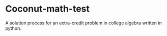 # Coconut-math-test
A solution process for an extra-credit problem in college algebra written in python.

